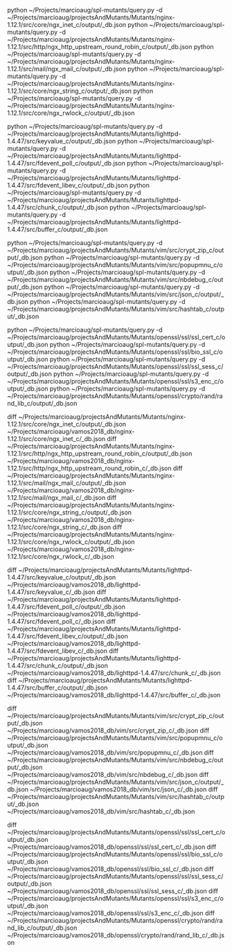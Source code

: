 
python ~/Projects/marcioaug/spl-mutants/query.py -d ~/Projects/marcioaug/projectsAndMutants/Mutants/nginx-1.12.1/src/core/ngx_inet_c/output/_db.json
python ~/Projects/marcioaug/spl-mutants/query.py -d ~/Projects/marcioaug/projectsAndMutants/Mutants/nginx-1.12.1/src/http/ngx_http_upstream_round_robin_c/output/_db.json
python ~/Projects/marcioaug/spl-mutants/query.py -d ~/Projects/marcioaug/projectsAndMutants/Mutants/nginx-1.12.1/src/mail/ngx_mail_c/output/_db.json 
python ~/Projects/marcioaug/spl-mutants/query.py -d ~/Projects/marcioaug/projectsAndMutants/Mutants/nginx-1.12.1/src/core/ngx_string_c/output/_db.json
python ~/Projects/marcioaug/spl-mutants/query.py -d ~/Projects/marcioaug/projectsAndMutants/Mutants/nginx-1.12.1/src/core/ngx_rwlock_c/output/_db.json 

python ~/Projects/marcioaug/spl-mutants/query.py -d ~/Projects/marcioaug/projectsAndMutants/Mutants/lighttpd-1.4.47/src/keyvalue_c/output/_db.json
python ~/Projects/marcioaug/spl-mutants/query.py -d ~/Projects/marcioaug/projectsAndMutants/Mutants/lighttpd-1.4.47/src/fdevent_poll_c/output/_db.json
python ~/Projects/marcioaug/spl-mutants/query.py -d ~/Projects/marcioaug/projectsAndMutants/Mutants/lighttpd-1.4.47/src/fdevent_libev_c/output/_db.json 
python ~/Projects/marcioaug/spl-mutants/query.py -d ~/Projects/marcioaug/projectsAndMutants/Mutants/lighttpd-1.4.47/src/chunk_c/output/_db.json
python ~/Projects/marcioaug/spl-mutants/query.py -d ~/Projects/marcioaug/projectsAndMutants/Mutants/lighttpd-1.4.47/src/buffer_c/output/_db.json

python ~/Projects/marcioaug/spl-mutants/query.py -d ~/Projects/marcioaug/projectsAndMutants/Mutants/vim/src/crypt_zip_c/output/_db.json
python ~/Projects/marcioaug/spl-mutants/query.py -d ~/Projects/marcioaug/projectsAndMutants/Mutants/vim/src/popupmnu_c/output/_db.json
python ~/Projects/marcioaug/spl-mutants/query.py -d ~/Projects/marcioaug/projectsAndMutants/Mutants/vim/src/nbdebug_c/output/_db.json
python ~/Projects/marcioaug/spl-mutants/query.py -d ~/Projects/marcioaug/projectsAndMutants/Mutants/vim/src/json_c/output/_db.json
python ~/Projects/marcioaug/spl-mutants/query.py -d ~/Projects/marcioaug/projectsAndMutants/Mutants/vim/src/hashtab_c/output/_db.json

python ~/Projects/marcioaug/spl-mutants/query.py -d ~/Projects/marcioaug/projectsAndMutants/Mutants/openssl/ssl/ssl_cert_c/output/_db.json
python ~/Projects/marcioaug/spl-mutants/query.py -d ~/Projects/marcioaug/projectsAndMutants/Mutants/openssl/ssl/bio_ssl_c/output/_db.json
python ~/Projects/marcioaug/spl-mutants/query.py -d ~/Projects/marcioaug/projectsAndMutants/Mutants/openssl/ssl/ssl_sess_c/output/_db.json
python ~/Projects/marcioaug/spl-mutants/query.py -d ~/Projects/marcioaug/projectsAndMutants/Mutants/openssl/ssl/s3_enc_c/output/_db.json
python ~/Projects/marcioaug/spl-mutants/query.py -d ~/Projects/marcioaug/projectsAndMutants/Mutants/openssl/crypto/rand/rand_lib_c/output/_db.json


diff ~/Projects/marcioaug/projectsAndMutants/Mutants/nginx-1.12.1/src/core/ngx_inet_c/output/_db.json ~/Projects/marcioaug/vamos2018_db/nginx-1.12.1/src/core/ngx_inet_c/_db.json 
diff ~/Projects/marcioaug/projectsAndMutants/Mutants/nginx-1.12.1/src/http/ngx_http_upstream_round_robin_c/output/_db.json ~/Projects/marcioaug/vamos2018_db/nginx-1.12.1/src/http/ngx_http_upstream_round_robin_c/_db.json 
diff ~/Projects/marcioaug/projectsAndMutants/Mutants/nginx-1.12.1/src/mail/ngx_mail_c/output/_db.json ~/Projects/marcioaug/vamos2018_db/nginx-1.12.1/src/mail/ngx_mail_c/_db.json 
diff ~/Projects/marcioaug/projectsAndMutants/Mutants/nginx-1.12.1/src/core/ngx_string_c/output/_db.json ~/Projects/marcioaug/vamos2018_db/nginx-1.12.1/src/core/ngx_string_c/_db.json
diff ~/Projects/marcioaug/projectsAndMutants/Mutants/nginx-1.12.1/src/core/ngx_rwlock_c/output/_db.json ~/Projects/marcioaug/vamos2018_db/nginx-1.12.1/src/core/ngx_rwlock_c/_db.json 

diff ~/Projects/marcioaug/projectsAndMutants/Mutants/lighttpd-1.4.47/src/keyvalue_c/output/_db.json ~/Projects/marcioaug/vamos2018_db/lighttpd-1.4.47/src/keyvalue_c/_db.json
diff ~/Projects/marcioaug/projectsAndMutants/Mutants/lighttpd-1.4.47/src/fdevent_poll_c/output/_db.json ~/Projects/marcioaug/vamos2018_db/lighttpd-1.4.47/src/fdevent_poll_c/_db.json
diff ~/Projects/marcioaug/projectsAndMutants/Mutants/lighttpd-1.4.47/src/fdevent_libev_c/output/_db.json ~/Projects/marcioaug/vamos2018_db/lighttpd-1.4.47/src/fdevent_libev_c/_db.json 
diff ~/Projects/marcioaug/projectsAndMutants/Mutants/lighttpd-1.4.47/src/chunk_c/output/_db.json ~/Projects/marcioaug/vamos2018_db/lighttpd-1.4.47/src/chunk_c/_db.json
diff ~/Projects/marcioaug/projectsAndMutants/Mutants/lighttpd-1.4.47/src/buffer_c/output/_db.json ~/Projects/marcioaug/vamos2018_db/lighttpd-1.4.47/src/buffer_c/_db.json

diff ~/Projects/marcioaug/projectsAndMutants/Mutants/vim/src/crypt_zip_c/output/_db.json ~/Projects/marcioaug/vamos2018_db/vim/src/crypt_zip_c/_db.json
diff ~/Projects/marcioaug/projectsAndMutants/Mutants/vim/src/popupmnu_c/output/_db.json ~/Projects/marcioaug/vamos2018_db/vim/src/popupmnu_c/_db.json
diff ~/Projects/marcioaug/projectsAndMutants/Mutants/vim/src/nbdebug_c/output/_db.json ~/Projects/marcioaug/vamos2018_db/vim/src/nbdebug_c/_db.json
diff ~/Projects/marcioaug/projectsAndMutants/Mutants/vim/src/json_c/output/_db.json ~/Projects/marcioaug/vamos2018_db/vim/src/json_c/_db.json
diff ~/Projects/marcioaug/projectsAndMutants/Mutants/vim/src/hashtab_c/output/_db.json ~/Projects/marcioaug/vamos2018_db/vim/src/hashtab_c/_db.json

diff ~/Projects/marcioaug/projectsAndMutants/Mutants/openssl/ssl/ssl_cert_c/output/_db.json ~/Projects/marcioaug/vamos2018_db/openssl/ssl/ssl_cert_c/_db.json
diff ~/Projects/marcioaug/projectsAndMutants/Mutants/openssl/ssl/bio_ssl_c/output/_db.json ~/Projects/marcioaug/vamos2018_db/openssl/ssl/bio_ssl_c/_db.json
diff ~/Projects/marcioaug/projectsAndMutants/Mutants/openssl/ssl/ssl_sess_c/output/_db.json ~/Projects/marcioaug/vamos2018_db/openssl/ssl/ssl_sess_c/_db.json
diff ~/Projects/marcioaug/projectsAndMutants/Mutants/openssl/ssl/s3_enc_c/output/_db.json ~/Projects/marcioaug/vamos2018_db/openssl/ssl/s3_enc_c/_db.json
diff ~/Projects/marcioaug/projectsAndMutants/Mutants/openssl/crypto/rand/rand_lib_c/output/_db.json ~/Projects/marcioaug/vamos2018_db/openssl/crypto/rand/rand_lib_c/_db.json


